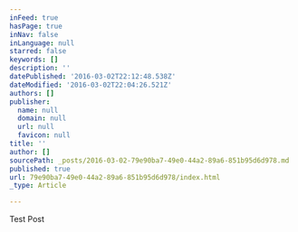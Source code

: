 ```yaml
---
inFeed: true
hasPage: true
inNav: false
inLanguage: null
starred: false
keywords: []
description: ''
datePublished: '2016-03-02T22:12:48.538Z'
dateModified: '2016-03-02T22:04:26.521Z'
authors: []
publisher:
  name: null
  domain: null
  url: null
  favicon: null
title: ''
author: []
sourcePath: _posts/2016-03-02-79e90ba7-49e0-44a2-89a6-851b95d6d978.md
published: true
url: 79e90ba7-49e0-44a2-89a6-851b95d6d978/index.html
_type: Article

---
```

Test Post